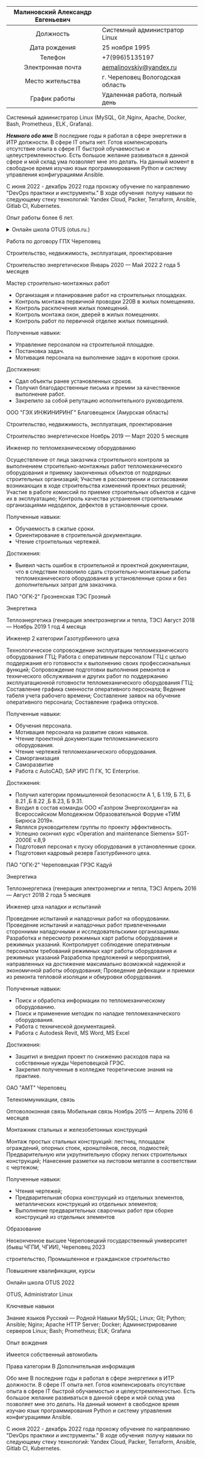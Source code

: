 | Малиновский Александр Евгеньевич|                    |
|:--------------------:|:-------------|
| Должность| Системный администратор Linux |
| Дата рождения | 25 ноября 1995  |
| Телефон |+7(996)5135197 |
| Электронная почта | aemalinovskiy@yandex.ru |
| Место жительства | г. Череповец Вологодская область |
| График работы | Удаленная работа, полный день |

Системный администратор Linux (MySQL, Git ,Nginx, Apache, Docker, Bash, Prometheus , ELK , Grafana).

***Немного обо мне***
В последние годы я работал в сфере энергетики в ИТР должности.
В сфере IT опыта нет.
Готов компенсировать отсутствие опыта в сфере IT быстрой обучаемостью и целеустремленностью. Есть большое желание развиваться в данной сфере и мой склад ума позволяет мне это делать.
На данный момент в свободное время изучаю язык программирования Python и систему управления конфигурациями Ansible.

С июня 2022 - декабрь 2022 года прохожу обучение по направлению "DevOps практики и инструменты." В ходе обучения  получу навыки по следующему стеку технологий: Yandex Cloud, Packer, Terraform, Ansible, Gitlab CI, Kubernetes.

Опыт работы более 6 лет.
  
<details>
  <summary> Онлайн школа OTUS (otus.ru.) </summary>
Январь 2022 — Май 2022 (5 месяцев).
Системны министратор Linux.
В 2022 году окончил курс на учебной платформе Otus по направлению Administrator Linux.Basic.
В ходе обучения    научился применять следующий стек технологий: Prometheus, Nginx, Apache, MySQL, Bash, Docker, Git, MySQL, Grafana, ELK.

Полученные навыки:
- Настройка WEB-сервера (apache, nginx)
- Настройка MySQL-сервера.
- Развёртывание и управление приложениями в Docker
- Управление системой контроля версии Git.
- Развертывание систем мониторинга (grafana, prometheus)﻿﻿﻿.
- Развертывание систем логирования ELK.
- Написание BASH скриптов.
- Настройка iptables.

Достижения:
- На проектной работе с помощью заранее составленных bash скриптов и созданный    репозиториев в GitHub (конфиги, скрипты, cron файлы и т.д.), настроил >> учебный веб сервер с балансировкой нагрузки, MySQL репликацию (master-slave), систему мониторинга (grafana, prometheus)﻿, систему логирования ﻿(ELK).
- А так же разработал план аварийного восстановления    ﻿в максимально короткие сроки ﻿﻿﻿(на основании скриптов, конфигов, cron файлов и бэкапов ).
</details>



Работа по договору ГПХ
Череповец

Строительство, недвижимость, эксплуатация, проектирование

Строительство энергетическое
Январь 2020 — Май 2022 2 года 5 месяцев

Мастер строительно-монтажных работ

- Организация и планирование работ на строительных площадках.
- Контроль монтажа первичной проводки 220В в жилых помещениях.
- Контроль расключения жилых помещений.
- Контроль монтажа окон, дверей в жилых помещениях.
- Контроль работ по первичной отделке жилых помещений.

Полученные навыки:
- Управление персоналом на строительной площадке.
- Постановка задач.
- Мотивация персонала на выполнение задач в короткие сроки.

Достижения:
- Сдал объекты ранее установленных сроков.
- Получил благодарственные письма и премии за качественное выполнение работ.
- Закрепило за собой репутацию исполнительного руководителя.

ООО "ГЭХ ИНЖИНИРИНГ"
Благовещенск (Амурская область)

Строительство, недвижимость, эксплуатация, проектирование

Строительство энергетическое
Ноябрь 2019 — Март 2020 5 месяцев

Инженер по тепломеханическому оборудованию

Осуществление от лица заказчика строительного контроля за выполнением строительно-монтажных работ тепломеханического оборудования и приемку законченных объектов от подрядных строительных организаций;
Участие в рассмотрении и согласовании возникающих в ходе строительства изменений проектных решений;
Участие в работе комиссий по приемке строительных объектов и сдаче их в эксплуатацию;
Контроль качества устранения строительными организациями недоделок, дефектов в установленные сроки.

Полученные навыки:
- Обучаемость в сжатые сроки.
- Ориентирование в строительной документации.
- Чтение строительных чертежей.

Достижения:
- Выявил часть ошибок в строительной и проектной документации, что в следствии позволило сдать строительно-монтажные работы тепломеханического оборудования в установленные сроки и без дополнительных затрат для заказчика.

ПАО "ОГК-2" Грозненская ТЭС
Грозный

Энергетика

Теплоэнергетика (генерация электроэнергии и тепла, ТЭС)
Август 2018 — Ноябрь 2019 1 год 4 месяца

Инженер 2 категории Газотурбинного цеха

Технологическое сопровождение эксплуатации тепломеханического оборудования ГТЦ;
Работа с оперативным персоналом ГТЦ с целью поддержания его готовности к выполнению своих профессиональных функций;
Сопровождение подготовки выполнения ремонтов и технического обслуживания и других работ по поддержанию эксплуатационной готовности тепломеханического оборудования ГТЦ;
Составление графика сменности оперативного персонала;
Ведение табеля учета рабочего времени;
Составление заявок на обучение оперативного персонала;
Составление графика отпусков.

Полученные навыки:
- Обучения персонала.
- Мотивация персонала на развитие своих навыков.
- Чтение проектной документации тепломеханического оборудования.
- Чтение чертежей тепломеханического оборудования.
- Саморганизация
- Саморазвитие
- Работа с AutoCAD, SAP ИУС П ГК, 1C Enterprise.

Достижения:
- Получил категории промышленной безопасности А 1, Б 1.19, Б 7.1, Б 8.21 ,Б 8.22 ,Б 8.23, Б 9.31.
- Входил в состав команды ООО «Газпром Энергохолдинга» на Всероссийском Молодежном Образовательной Форуме «ТИМ Бирюса 2019».
- Являлся руководителем группы по проекту эффективность.
- Успешно окончил курс «Operation and maintenance Siemens» SGT-2000E v.8,9
- Подготовил персонал к пуску оборудования в установленные сроки.
- Подготовил кадровый резерв Газотурбинного цеха.

ПАО "ОГК-2" Череповецкая ГРЭС
Кадуй

Энергетика

Теплоэнергетика (генерация электроэнергии и тепла, ТЭС)
Апрель 2016 — Август 2018 2 года 5 месяцев

Инженер цеха наладки и испытаний

Проведение испытаний и наладочных работ на оборудовании.
Проведение испытаний и наладочных работ привлеченными сторонними наладочными и исследовательскими организациями.
Разработка и пересмотр режимных карт работы оборудования и режимных указаний.
Контролирует соблюдение оперативным персоналом требований режимных карт работы оборудования и режимных указаний
Разработка предложений и мероприятий, направленных на достижение максимально возможной надежной и экономичной работы оборудования;
Проведение дефекации и приемки из ремонта тепловой изоляции и обмуровки оборудования.

Полученные навыки:
- Поиск и обработка информации по тепломеханическому оборудованию.
- Поиск и применение методик по наладке тепломеханического оборудования.
- Работа с технической документацией.
- Работа с Autodesk Revit, MS Word, MS Excel

Достижения:
- Защитил и внедрил проект по снижению расходов пара на собственные нужды Череповецкой ГРЭС.
- Закрепил полученные в колледже теоретические знания на практике.

ОАО "АМТ"
Череповец

Телекоммуникации, связь

Оптоволоконная связь
Мобильная связь
Ноябрь 2015 — Апрель 2016 6 месяцев

Монтажник стальных и железобетонных конструкций

Монтаж простых стальных конструкций: лестниц, площадок ограждений, опорных стоек, кронштейнов, лесов, подмостей;
Предварительную или укрупнительную сборку легких строительных конструкций;
Нанесение разметки на листовом металле в соответствии с чертежом;

Полученные навыки:
- Чтения чертежей;
- Предварительная сборка конструкций из отдельных элементов, металлических конструкций из отдельных элементов;
- Выполнение предварительных сварочных работ при сборке конструкций из отдельных элементов

Образование

Неоконченное высшее
Череповецкий государственный университет (бывш ЧГПИ, ЧГИИ), Череповец
2023

строительство, Промышленное и гражданское строительство

Повышение квалификации, курсы

Онлайн школа OTUS
2022

OTUS, Administrator Linux

Ключевые навыки

Знание языков
Русский — Родной
Навыки
MySQL; Linux; Git; Python; Ansible; Nginx; Apache HTTP Server; Docker; Администрирование серверов Linux; Bash; Prometheus; ELK; Grafana

Опыт вождения

Имеется собственный автомобиль

Права категории B
Дополнительная информация

Обо мне
В последние годы я работал в сфере энергетики в ИТР должности.
В сфере IT опыта нет.
Готов компенсировать отсутствие опыта в сфере IT быстрой обучаемостью и целеустремленностью. Есть большое желание развиваться в данной сфере и мой склад ума позволяет мне это делать.
На данный момент в свободное время изучаю язык программирования Python и систему управления конфигурациями Ansible.

С июня 2022 - декабрь 2022 года прохожу обучение по направлению "DevOps практики и инструменты." В ходе обучения  получу навыки по следующему стеку технологий: Yandex Cloud, Packer, Terraform, Ansible, Gitlab CI, Kubernetes.
